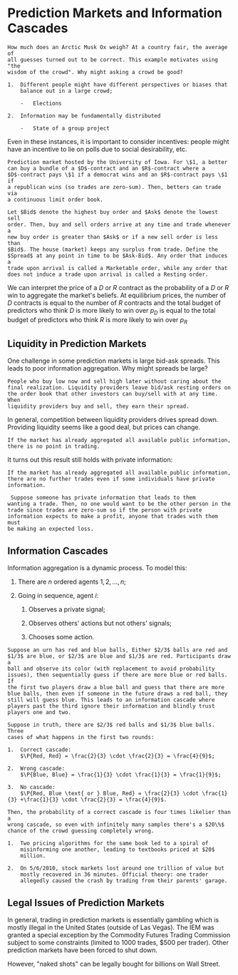 # Prediction Markets and Information Cascades

```{prf:example}
How much does an Arctic Musk Ox weigh? At a country fair, the average of
all guesses turned out to be correct. This example motivates using "the
wisdom of the crowd". Why might asking a crowd be good?

1.  Different people might have different perspectives or biases that
    balance out in a large crowd;

    -   Elections

2.  Information may be fundamentally distributed

    -   State of a group project
```

Even in these instances, it is important to consider incentives: people
might have an incentive to lie on polls due to social desirability, etc.

```{prf:example}
Prediction market hosted by the University of Iowa. For \$1, a better
can buy a bundle of a $D$-contract and an $R$-contract where a
$D$-contract pays \$1 if a democrat wins and an $R$-contract pays \$1 if
a republican wins (so trades are zero-sum). Then, betters can trade via
a continuous limit order book.
```

```{prf:definition}
Let $Bid$ denote the highest buy order and $Ask$ denote the lowest sell
order. Then, buy and sell orders arrive at any time and trade whenever a
new buy order is greater than $Ask$ or if a new sell order is less than
$Bid$. The house (market) keeps any surplus from trade. Define the
$Spread$ at any point in time to be $Ask-Bid$. Any order that induces a
trade upon arrival is called a Marketable order, while any order that
does not induce a trade upon arrival is called a Resting order.
```

We can interpret the price of a $D$ or $R$ contract as the probability
of a $D$ or $R$ win to aggregate the market's beliefs. At equilibrium
prices, the number of $D$ contracts is equal to the number of $R$
contracts and the total budget of predictors who think $D$ is more
likely to win over $p_D$ is equal to the total budget of predictors who
think $R$ is more likely to win over $p_R$

## Liquidity in Prediction Markets

One challenge in some prediction markets is large bid-ask spreads. This
leads to poor information aggregation. Why might spreads be large?

```{prf:definition}
People who buy low now and sell high later without caring about the
final realization. Liquidity providers leave bid/ask resting orders on
the order book that other investors can buy/sell with at any time. When
liquidity providers buy and sell, they earn their spread.
```

In general, competition between liquidity providers drives spread down.
Providing liquidity seems like a good deal, but prices can change.

```{prf:theorem}
If the market has already aggregated all available public information,
there is no point in trading.
```

It turns out this result still holds with private information:

```{prf:theorem}
If the market has already aggregated all available public information,
there are no further trades even if some individuals have private
information.
```

```{prf:proof}
 Suppose someone has private information that leads to them
wanting a trade. Then, no one would want to be the other person in the
trade since trades are zero-sum so if the person with private
information expects to make a profit, anyone that trades with them must
be making an expected loss. 
```

## Information Cascades

Information aggregation is a dynamic process. To model this:

1.  There are $n$ ordered agents $1,2,...,n$;

2.  Going in sequence, agent $i$:

    1.  Observes a private signal;

    2.  Observes others' actions but not others' signals;

    3.  Chooses some action.

```{prf:example}
Suppose an urn has red and blue balls, Either $2/3$ balls are red and
$1/3$ are blue, or $2/3$ are blue and $1/3$ are red. Participants draw a
ball and observe its color (with replacement to avoid probability
issues), then sequentially guess if there are more blue or red balls. If
the first two players draw a blue ball and guess that there are more
blue balls, then even if someone in the future draws a red ball, they
still will guess blue. This leads to an information cascade where
players past the third ignore their information and blindly trust
players one and two.

Suppose in truth, there are $2/3$ red balls and $1/3$ blue balls. Three
cases of what happens in the first two rounds:

1.  Correct cascade:
    $\P{Red, Red} = \frac{2}{3} \cdot \frac{2}{3} = \frac{4}{9}$;

2.  Wrong cascade:
    $\P{Blue, Blue} = \frac{1}{3} \cdot \frac{1}{3} = \frac{1}{9}$;

3.  No cascade:
    $\P{Red, Blue \text{ or } Blue, Red} = \frac{2}{3} \cdot \frac{1}{3} +\frac{1}{3} \cdot \frac{2}{3} = \frac{4}{9}$.

Then, the probability of a correct cascade is four times likelier than a
wrong cascade, so even with infinitely many samples there's a $20\%$
chance of the crowd guessing completely wrong.
```

```{prf:example}
1.  Two pricing algorithms for the same book led to a spiral of
    misinforming one another, leading to textbooks priced at $20$
    million.

2.  On 5/6/2010, stock markets lost around one trillion of value but
    mostly recovered in 36 minutes. Official theory: one trader
    allegedly caused the crash by trading from their parents' garage.
```

## Legal Issues of Prediction Markets

In general, trading in prediction markets is essentially gambling which
is mostly illegal in the United States (outside of Las Vegas). The IEM
was granted a special exception by the Commodity Futures Trading
Commission subject to some constraints (limited to 1000 trades, \$500
per trader). Other prediction markets have been forced to shut down.

However, "naked shots" can be legally bought for billions on Wall
Street.